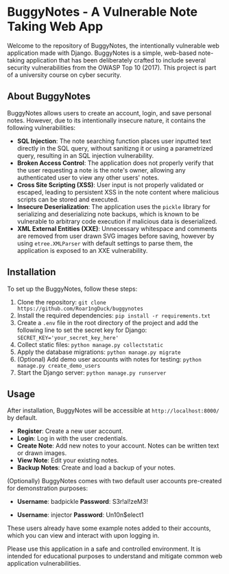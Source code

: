 # BuggyNotes - A Vulnerable Note Taking Web App

Welcome to the repository of BuggyNotes, the intentionally vulnerable web application made with Django. BuggyNotes is a simple, web-based note-taking application that has been deliberately crafted to include several security vulnerabilities from the OWASP Top 10 (2017). This project is part of a university course on cyber security.

## About BuggyNotes

BuggyNotes allows users to create an account, login, and save personal notes. However, due to its intentionally insecure nature, it contains the following vulnerabilities:

- **SQL Injection**: The note searching function places user inputted text directly in the SQL query, without sanitizng it or using a parametrized query, resulting in an SQL injection vulnerability.
- **Broken Access Control**: The application does not properly verify that the user requesting a note is the note's owner, allowing any authenticated user to view any other users' notes.
- **Cross Site Scripting (XSS)**: User input is not properly validated or escaped, leading to persistent XSS in the note content where malicious scripts can be stored and executed.
- **Insecure Deserialization**: The application uses the `pickle` library for serializing and deserializing note backups, which is known to be vulnerable to arbitrary code execution if malicious data is deserialized.
- **XML External Entities (XXE)**: Unnecessary whitespace and comments are removed from user drawn SVG images before saving, however by using `etree.XMLParser` with default settings to parse them, the application is exposed to an XXE vulnerability.

## Installation
To set up the BuggyNotes, follow these steps:

1. Clone the repository: ```git clone https://github.com/Roar1ngDuck/buggynotes```
2. Install the required dependencies: ```pip install -r requirements.txt```
3. Create a `.env` file in the root directory of the project and add the following line to set the secret key for Django: ```SECRET_KEY='your_secret_key_here'```
4. Collect static files: ```python manage.py collectstatic```
5. Apply the database migrations: ```python manage.py migrate```
6. (Optional) Add demo user accounts with notes for testing: ```python manage.py create_demo_users```
6. Start the Django server: ```python manage.py runserver```

## Usage
After installation, BuggyNotes will be accessible at `http://localhost:8000/` by default.

- **Register**: Create a new user account.
- **Login**: Log in with the user credentials.
- **Create Note**: Add new notes to your account. Notes can be written text or drawn images.
- **View Note**: Edit your existing notes.
- **Backup Notes**: Create and load a backup of your notes.

(Optionally) BuggyNotes comes with two default user accounts pre-created for demonstration purposes:

- **Username**: badpickle
  **Password**: S3r!al!zeM3!

- **Username**: injector
  **Password**: Un10n$elect1

These users already have some example notes added to their accounts, which you can view and interact with upon logging in.

Please use this application in a safe and controlled environment. It is intended for educational purposes to understand and mitigate common web application vulnerabilities.
